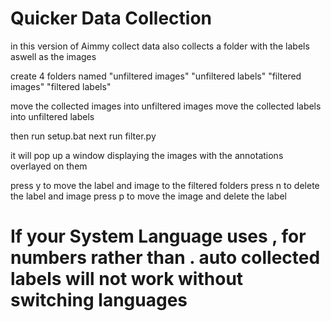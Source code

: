 # Quicker Data Collection

in this version of Aimmy collect data also collects a folder with the labels aswell as the images

create 4 folders named "unfiltered images" "unfiltered labels" "filtered images" "filtered labels"

move the collected images into unfiltered images
move the collected labels into unfiltered labels

then run setup.bat
next run filter.py

it will pop up a window displaying the images with the annotations overlayed on them

press y to move the label and image to the filtered folders
press n to delete the label and image
press p to move the image and delete the label

# If your System Language uses , for numbers rather than . auto collected labels will not work without switching languages
